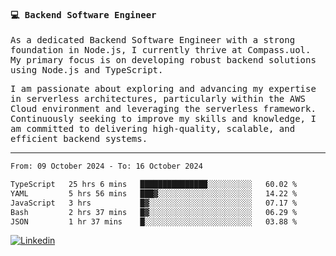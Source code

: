 
<samp>
  
#### 💻 Backend Software Engineer

As a dedicated Backend Software Engineer with a strong foundation in Node.js, I currently thrive at Compass.uol. My primary focus is on developing robust backend solutions using Node.js and TypeScript.

I am passionate about exploring and advancing my expertise in serverless architectures, particularly within the AWS Cloud environment and leveraging the serverless framework. Continuously seeking to improve my skills and knowledge, I am committed to delivering high-quality, scalable, and efficient backend systems.

---

<!--START_SECTION:waka-->

```txt
From: 09 October 2024 - To: 16 October 2024

TypeScript   25 hrs 6 mins   ███████████████░░░░░░░░░░   60.02 %
YAML         5 hrs 56 mins   ███▓░░░░░░░░░░░░░░░░░░░░░   14.22 %
JavaScript   3 hrs           █▓░░░░░░░░░░░░░░░░░░░░░░░   07.17 %
Bash         2 hrs 37 mins   █▓░░░░░░░░░░░░░░░░░░░░░░░   06.29 %
JSON         1 hr 37 mins    █░░░░░░░░░░░░░░░░░░░░░░░░   03.88 %
```

<!--END_SECTION:waka-->
  
</samp>

[![Linkedin](https://img.shields.io/badge/-Mateus%20Garcia-c080ff?style=flat-square&logo=Linkedin&logoColor=white&link=https://www.linkedin.com/in/mpgxc)](https://www.linkedin.com/in/mateusogarcia) 
